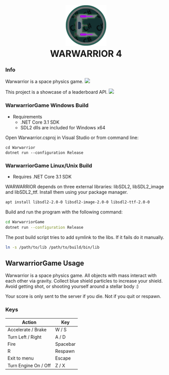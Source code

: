 <h1 align="center">
	<img src="https://github.com/Chlorine-trifluoride/WARWARRIOR4/raw/master/.github/media/icon.png" width="128"/>
	<br/>
	WARWARRIOR 4
</h1>

### Info

Warwarrior is a space physics game.
<img src="https://github.com/Chlorine-trifluoride/WARWARRIOR4/raw/master/.github/media/wsmall.gif"/>


This project is a showcase of a leaderboard API.
<img src="https://github.com/Chlorine-trifluoride/WARWARRIOR4/raw/master/.github/media/menu.gif"/>

### WarwarriorGame Windows Build

- Requirements
	- .NET Core 3.1 SDK
	- SDL2 dlls are included for Windows x64

Open Warwarrior.csproj in Visual Studio or from command line:
```
cd Warwarrior
dotnet run --configuration Release
```

### WarwarriorGame Linux/Unix Build

- Requires .NET Core 3.1 SDK

WARWARRIOR depends on three external libraries: libSDL2, libSDL2_image and libSDL2_ttf.
Install them using your package manager.

```bash
apt install libsdl2-2.0-0 libsdl2-image-2.0-0 libsdl2-ttf-2.0-0
```

Build and run the program with the following command:
```bash
cd WarwarriorGame
dotnet run --configuration Release
```

The post build script tries to add symlink to the libs. If it fails do it manually.

```bash
ln -s /path/to/lib /path/to/build/bin/lib
```

## WarwarriorGame Usage

Warwarrior is a space physics game. All objects with mass interact with each other via gravity.
Collect blue shield particles to increase your shield.
Avoid getting shot, or shooting yourself around a stellar body :)

Your score is only sent to the server if you die. Not if you quit or respawn.

### Keys

| Action                         | Key                           |
| ------------------------------ | ----------------------------- |
| Accelerate / Brake		 | W / S			 |
| Turn Left / Right		 | A / D			 |
| Fire                           | Spacebar                      |
| R                              | Respawn                       |
| Exit to menu			 | Escape			 |
| Turn Engine On / Off		 | Z / X			 |
